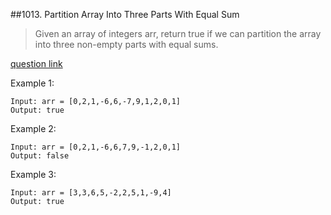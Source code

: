 ##1013. Partition Array Into Three Parts With Equal Sum
      
>Given an array of integers arr, return true if we can partition the array into three non-empty parts with equal sums.

[question link](https://leetcode-cn.com/problems/partition-array-into-three-parts-with-equal-sum/)


Example 1:
```
Input: arr = [0,2,1,-6,6,-7,9,1,2,0,1]
Output: true
```

Example 2:
```
Input: arr = [0,2,1,-6,6,7,9,-1,2,0,1]
Output: false
```

Example 3:
```
Input: arr = [3,3,6,5,-2,2,5,1,-9,4]
Output: true
```